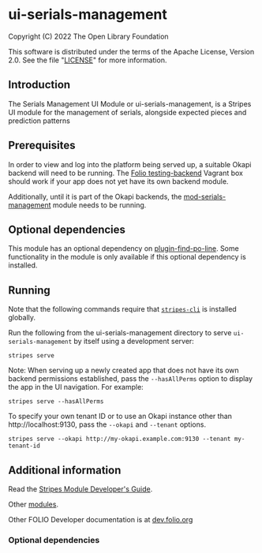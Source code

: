 # ui-serials-management

Copyright (C) 2022 The Open Library Foundation

This software is distributed under the terms of the Apache License,
Version 2.0. See the file "[LICENSE](LICENSE)" for more information.

## Introduction

The Serials Management UI Module or ui-serials-management, is a Stripes UI module for the management of serials, alongside expected pieces and prediction patterns

## Prerequisites

In order to view and log into the platform being served up, a suitable Okapi backend will need to be running. The [Folio testing-backend](https://app.vagrantup.com/folio/boxes/testing-backend) Vagrant box should work if your app does not yet have its own backend module.

Additionally, until it is part of the Okapi backends, the [mod-serials-management](https://github.com/folio-org/mod-serials-management) module needs to be running.

## Optional dependencies
This module has an optional dependency on [plugin-find-po-line](https://github.com/folio-org/ui-plugin-find-po-line). Some functionality in the module is only available if this optional dependency is installed.

## Running

Note that the following commands require that [`stripes-cli`](https://github.com/folio-org/stripes-cli) is installed globally.

Run the following from the ui-serials-management directory to serve `ui-serials-management` by itself using a development server:
```
stripes serve
```

Note: When serving up a newly created app that does not have its own backend permissions established, pass the `--hasAllPerms` option to display the app in the UI navigation. For example:
```
stripes serve --hasAllPerms
```

To specify your own tenant ID or to use an Okapi instance other than http://localhost:9130, pass the `--okapi` and `--tenant` options.
```
stripes serve --okapi http://my-okapi.example.com:9130 --tenant my-tenant-id
```

## Additional information

Read the [Stripes Module Developer's Guide](https://github.com/folio-org/stripes/blob/master/doc/dev-guide.md).

Other [modules](https://dev.folio.org/source-code/#client-side).

Other FOLIO Developer documentation is at [dev.folio.org](https://dev.folio.org/)

### Optional dependencies
